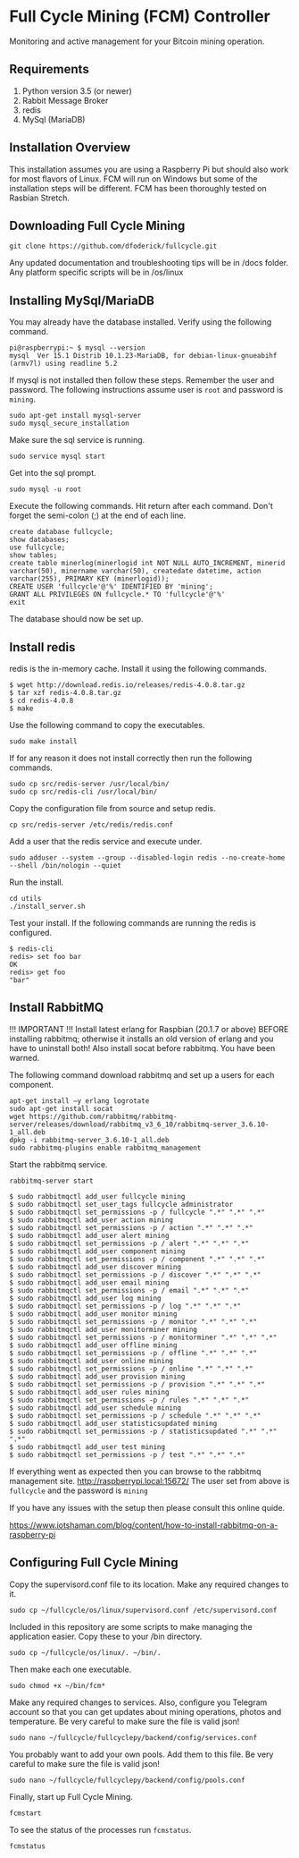 # Full Cycle Mining (FCM) Controller
Monitoring and active management for your Bitcoin mining operation.

## Requirements

1. Python version 3.5 (or newer)
2. Rabbit Message Broker
3. redis
4. MySql (MariaDB)

## Installation Overview

This installation assumes you are using a Raspberry Pi 
but should also work for most flavors of Linux. FCM will
run on Windows but some of the installation steps will be different.
FCM has been thoroughly tested on Rasbian Stretch.

## Downloading Full Cycle Mining

```
git clone https://github.com/dfoderick/fullcycle.git
```
Any updated documentation and troubleshooting tips will be in /docs folder.
Any platform specific scripts will be in /os/linux

## Installing MySql/MariaDB

You may already have the database installed. Verify using the following command.
```
pi@raspberrypi:~ $ mysql --version
mysql  Ver 15.1 Distrib 10.1.23-MariaDB, for debian-linux-gnueabihf (armv7l) using readline 5.2
```
If mysql is not installed then follow these steps. Remember the user and password. 
The following instructions assume user is `root` and password is `mining`. 
```
sudo apt-get install mysql-server
sudo mysql_secure_installation
```
Make sure the sql service is running.
```
sudo service mysql start
```
Get into the sql prompt.
```
sudo mysql -u root 
```
Execute the following commands. Hit return after each command. Don't forget the semi-colon (;) at the end of each line.
```
create database fullcycle;
show databases;
use fullcycle;
show tables;
create table minerlog(minerlogid int NOT NULL AUTO_INCREMENT, minerid varchar(50), minername varchar(50), createdate datetime, action varchar(255), PRIMARY KEY (minerlogid));
CREATE USER 'fullcycle'@'%' IDENTIFIED BY 'mining';
GRANT ALL PRIVILEGES ON fullcycle.* TO 'fullcycle'@'%'
exit
```

The database should now be set up.

## Install redis

redis is the in-memory cache. Install it using the following commands. 

```
$ wget http://download.redis.io/releases/redis-4.0.8.tar.gz
$ tar xzf redis-4.0.8.tar.gz
$ cd redis-4.0.8
$ make
```
Use the following command to copy the executables.
```
sudo make install
```
If for any reason it does not install correctly then run the following commands.
```
sudo cp src/redis-server /usr/local/bin/
sudo cp src/redis-cli /usr/local/bin/
```
Copy the configuration file from source and setup redis.
```
cp src/redis-server /etc/redis/redis.conf
```
Add a user that the redis service and execute under.
```
sudo adduser --system --group --disabled-login redis --no-create-home --shell /bin/nologin --quiet
```
Run the install.
```
cd utils
./install_server.sh
```
Test your install. If the following commands are running the redis is configured.
```
$ redis-cli
redis> set foo bar
OK
redis> get foo
"bar"
```

## Install RabbitMQ

!!! IMPORTANT !!!
Install latest erlang for Raspbian (20.1.7 or above) BEFORE installing rabbitmq;
otherwise it installs an old version of erlang and you have to uninstall both!
Also install socat before rabbitmq. You have been warned.

The following command download rabbitmq and set up a users for each component.
```
apt-get install –y erlang logrotate
sudo apt-get install socat
wget https://github.com/rabbitmq/rabbitmq-server/releases/download/rabbitmq_v3_6_10/rabbitmq-server_3.6.10-1_all.deb
dpkg -i rabbitmq-server_3.6.10-1_all.deb
sudo rabbitmq-plugins enable rabbitmq_management
```
Start the rabbitmq service.
```
rabbitmq-server start
```
```
$ sudo rabbitmqctl add_user fullcycle mining
$ sudo rabbitmqctl set_user_tags fullcycle administrator
$ sudo rabbitmqctl set_permissions -p / fullcycle ".*" ".*" ".*"
$ sudo rabbitmqctl add_user action mining
$ sudo rabbitmqctl set_permissions -p / action ".*" ".*" ".*"
$ sudo rabbitmqctl add_user alert mining
$ sudo rabbitmqctl set_permissions -p / alert ".*" ".*" ".*"
$ sudo rabbitmqctl add_user component mining
$ sudo rabbitmqctl set_permissions -p / component ".*" ".*" ".*"
$ sudo rabbitmqctl add_user discover mining
$ sudo rabbitmqctl set_permissions -p / discover ".*" ".*" ".*"
$ sudo rabbitmqctl add_user email mining
$ sudo rabbitmqctl set_permissions -p / email ".*" ".*" ".*"
$ sudo rabbitmqctl add_user log mining
$ sudo rabbitmqctl set_permissions -p / log ".*" ".*" ".*"
$ sudo rabbitmqctl add_user monitor mining
$ sudo rabbitmqctl set_permissions -p / monitor ".*" ".*" ".*"
$ sudo rabbitmqctl add_user monitorminer mining
$ sudo rabbitmqctl set_permissions -p / monitorminer ".*" ".*" ".*"
$ sudo rabbitmqctl add_user offline mining
$ sudo rabbitmqctl set_permissions -p / offline ".*" ".*" ".*"
$ sudo rabbitmqctl add_user online mining
$ sudo rabbitmqctl set_permissions -p / online ".*" ".*" ".*"
$ sudo rabbitmqctl add_user provision mining
$ sudo rabbitmqctl set_permissions -p / provision ".*" ".*" ".*"
$ sudo rabbitmqctl add_user rules mining
$ sudo rabbitmqctl set_permissions -p / rules ".*" ".*" ".*"
$ sudo rabbitmqctl add_user schedule mining
$ sudo rabbitmqctl set_permissions -p / schedule ".*" ".*" ".*"
$ sudo rabbitmqctl add_user statisticsupdated mining
$ sudo rabbitmqctl set_permissions -p / statisticsupdated ".*" ".*" ".*"
$ sudo rabbitmqctl add_user test mining
$ sudo rabbitmqctl set_permissions -p / test ".*" ".*" ".*"
```
If everything went as expected then you can browse to the rabbitmq management site.
http://raspberrypi.local:15672/
The user set from above is `fullcycle` and the password is `mining`

If you have any issues with the setup then please consult this online quide.

https://www.iotshaman.com/blog/content/how-to-install-rabbitmq-on-a-raspberry-pi

## Configuring Full Cycle Mining

Copy the supervisord.conf file to its location. Make any required changes to it.
```
sudo cp ~/fullcycle/os/linux/supervisord.conf /etc/supervisord.conf
```
Included in this repository are some scripts to make managing the application easier.
Copy these to your /bin directory.
```
sudo cp ~/fullcycle/os/linux/. ~/bin/.
```
Then make each one executable.
```
sudo chmod +x ~/bin/fcm*
```
Make any required changes to services. Also, configure you Telegram account
so that you can get updates about mining operations, photos and temperature.
Be very careful to make sure the file is valid json!
```
sudo nano ~/fullcycle/fullcyclepy/backend/config/services.conf
``` 
You probably want to add your own pools. Add them to this file. 
Be very careful to make sure the file is valid json!
```
sudo nano ~/fullcycle/fullcyclepy/backend/config/pools.conf
``` 
Finally, start up Full Cycle Mining.
```
fcmstart
```
To see the status of the processes run `fcmstatus`.
```
fcmstatus
```
